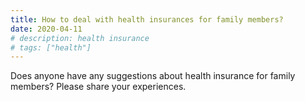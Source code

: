 ```yaml
---
title: How to deal with health insurances for family members?
date: 2020-04-11
# description: health insurance
# tags: ["health"]
---
```


Does anyone have any suggestions about health insurance for family members? Please share your experiences.